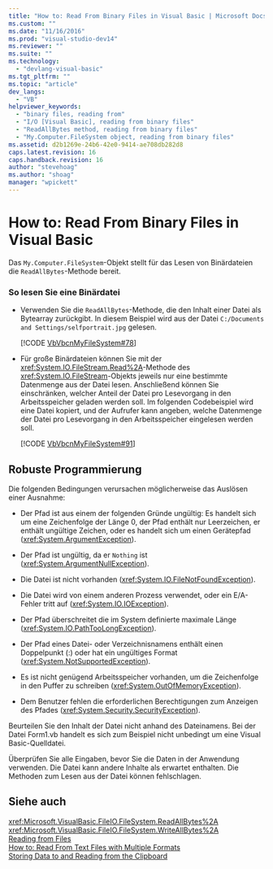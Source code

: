 ```yaml
---
title: "How to: Read From Binary Files in Visual Basic | Microsoft Docs"
ms.custom: ""
ms.date: "11/16/2016"
ms.prod: "visual-studio-dev14"
ms.reviewer: ""
ms.suite: ""
ms.technology: 
  - "devlang-visual-basic"
ms.tgt_pltfrm: ""
ms.topic: "article"
dev_langs: 
  - "VB"
helpviewer_keywords: 
  - "binary files, reading from"
  - "I/O [Visual Basic], reading from binary files"
  - "ReadAllBytes method, reading from binary files"
  - "My.Computer.FileSystem object, reading from binary files"
ms.assetid: d2b1269e-24b6-42e0-9414-ae708db282d8
caps.latest.revision: 16
caps.handback.revision: 16
author: "stevehoag"
ms.author: "shoag"
manager: "wpickett"
---
```

# How to: Read From Binary Files in Visual Basic
Das `My.Computer.FileSystem`\-Objekt stellt für das Lesen von Binärdateien die `ReadAllBytes`\-Methode bereit.  
  
### So lesen Sie eine Binärdatei  
  
-   Verwenden Sie die `ReadAllBytes`\-Methode, die den Inhalt einer Datei als Bytearray zurückgibt.  In diesem Beispiel wird aus der Datei `C:/Documents and Settings/selfportrait.jpg` gelesen.  
  
     [!CODE [VbVbcnMyFileSystem#78](../CodeSnippet/VS_Snippets_VBCSharp/VbVbcnMyFileSystem#78)]  
  
-   Für große Binärdateien können Sie mit der <xref:System.IO.FileStream.Read%2A>\-Methode des <xref:System.IO.FileStream>\-Objekts jeweils nur eine bestimmte Datenmenge aus der Datei lesen.  Anschließend können Sie einschränken, welcher Anteil der Datei pro Lesevorgang in den Arbeitsspeicher geladen werden soll.  Im folgenden Codebeispiel wird eine Datei kopiert, und der Aufrufer kann angeben, welche Datenmenge der Datei pro Lesevorgang in den Arbeitsspeicher eingelesen werden soll.  
  
     [!CODE [VbVbcnMyFileSystem#91](../CodeSnippet/VS_Snippets_VBCSharp/VbVbcnMyFileSystem#91)]  
  
## Robuste Programmierung  
 Die folgenden Bedingungen verursachen möglicherweise das Auslösen einer Ausnahme:  
  
-   Der Pfad ist aus einem der folgenden Gründe ungültig: Es handelt sich um eine Zeichenfolge der Länge 0, der Pfad enthält nur Leerzeichen, er enthält ungültige Zeichen, oder es handelt sich um einen Gerätepfad \(<xref:System.ArgumentException>\).  
  
-   Der Pfad ist ungültig, da er `Nothing` ist \(<xref:System.ArgumentNullException>\).  
  
-   Die Datei ist nicht vorhanden \(<xref:System.IO.FileNotFoundException>\).  
  
-   Die Datei wird von einem anderen Prozess verwendet, oder ein E\/A\-Fehler tritt auf \(<xref:System.IO.IOException>\).  
  
-   Der Pfad überschreitet die im System definierte maximale Länge \(<xref:System.IO.PathTooLongException>\).  
  
-   Der Pfad eines Datei\- oder Verzeichnisnamens enthält einen Doppelpunkt \(:\) oder hat ein ungültiges Format \(<xref:System.NotSupportedException>\).  
  
-   Es ist nicht genügend Arbeitsspeicher vorhanden, um die Zeichenfolge in den Puffer zu schreiben \(<xref:System.OutOfMemoryException>\).  
  
-   Dem Benutzer fehlen die erforderlichen Berechtigungen zum Anzeigen des Pfades \(<xref:System.Security.SecurityException>\).  
  
 Beurteilen Sie den Inhalt der Datei nicht anhand des Dateinamens.  Bei der Datei Form1.vb handelt es sich zum Beispiel nicht unbedingt um eine Visual Basic\-Quelldatei.  
  
 Überprüfen Sie alle Eingaben, bevor Sie die Daten in der Anwendung verwenden.  Die Datei kann andere Inhalte als erwartet enthalten. Die Methoden zum Lesen aus der Datei können fehlschlagen.  
  
## Siehe auch  
 <xref:Microsoft.VisualBasic.FileIO.FileSystem.ReadAllBytes%2A>   
 <xref:Microsoft.VisualBasic.FileIO.FileSystem.WriteAllBytes%2A>   
 [Reading from Files](../../../../visual-basic/developing-apps/programming/drives-directories-files/reading-from-files.md)   
 [How to: Read From Text Files with Multiple Formats](../../../../visual-basic/developing-apps/programming/drives-directories-files/how-to-read-from-text-files-with-multiple-formats.md)   
 [Storing Data to and Reading from the Clipboard](../../../../visual-basic/developing-apps/programming/computer-resources/storing-data-to-and-reading-from-the-clipboard.md)